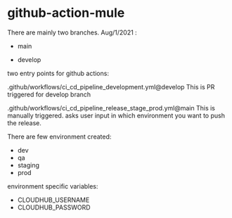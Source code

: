 # github-action-mule
There are mainly two branches. Aug/1/2021 :

- main

- develop


two entry points for github actions:

.github/workflows/ci_cd_pipeline_development.yml@develop
  This is PR triggered for develop branch

.github/workflows/ci_cd_pipeline_release_stage_prod.yml@main
  This is manually triggered. asks user input in which environment you want to push the release.
  
There are few environment created:
  - dev
  - qa
  - staging
  - prod

environment specific variables:  
  - CLOUDHUB_USERNAME
  - CLOUDHUB_PASSWORD
